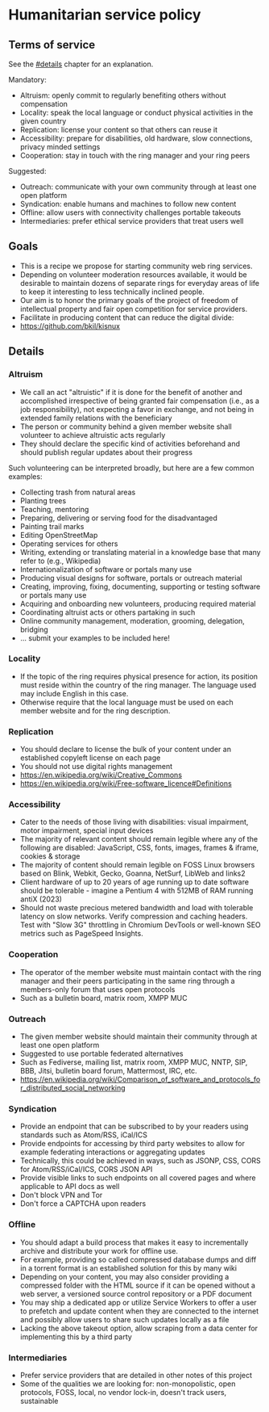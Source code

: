 # Humanitarian service policy

## Terms of service

See the [#details](#details) chapter for an explanation.

Mandatory:

* Altruism: openly commit to regularly benefiting others without compensation
* Locality: speak the local language or conduct physical activities in the given country
* Replication: license your content so that others can reuse it
* Accessibility: prepare for disabilities, old hardware, slow connections, privacy minded settings
* Cooperation: stay in touch with the ring manager and your ring peers

Suggested:

* Outreach: communicate with your own community through at least one open platform
* Syndication: enable humans and machines to follow new content
* Offline: allow users with connectivity challenges portable takeouts
* Intermediaries: prefer ethical service providers that treat users well

## Goals

* This is a recipe we propose for starting community web ring services.
* Depending on volunteer moderation resources available, it would be desirable to maintain dozens of separate rings for everyday areas of life to keep it interesting to less technically inclined people.
* Our aim is to honor the primary goals of the project of freedom of intellectual property and fair open competition for service providers.
* Facilitate in producing content that can reduce the digital divide:
* https://github.com/bkil/kisnux

## Details

### Altruism

* We call an act "altruistic" if it is done for the benefit of another and accomplished irrespective of being granted fair compensation (i.e., as a job responsibility), not expecting a favor in exchange, and not being in extended family relations with the beneficiary
* The person or community behind a given member website shall volunteer to achieve altruistic acts regularly
* They should declare the specific kind of activities beforehand and should publish regular updates about their progress

Such volunteering can be interpreted broadly, but here are a few common examples:

* Collecting trash from natural areas
* Planting trees
* Teaching, mentoring
* Preparing, delivering or serving food for the disadvantaged
* Painting trail marks
* Editing OpenStreetMap
* Operating services for others
* Writing, extending or translating material in a knowledge base that many refer to (e.g., Wikipedia)
* Internationalization of software or portals many use
* Producing visual designs for software, portals or outreach material
* Creating, improving, fixing, documenting, supporting or testing software or portals many use
* Acquiring and onboarding new volunteers, producing required material
* Coordinating altruist acts or others partaking in such
* Online community management, moderation, grooming, delegation, bridging
* ... submit your examples to be included here!

### Locality

* If the topic of the ring requires physical presence for action, its position must reside within the country of the ring manager. The language used may include English in this case.
* Otherwise require that the local language must be used on each member website and for the ring description.

### Replication

* You should declare to license the bulk of your content under an established copyleft license on each page
* You should not use digital rights management
* https://en.wikipedia.org/wiki/Creative_Commons
* https://en.wikipedia.org/wiki/Free-software_licence#Definitions

### Accessibility

* Cater to the needs of those living with disabilities: visual impairment, motor impairment, special input devices
* The majority of relevant content should remain legible where any of the following are disabled: JavaScript, CSS, fonts, images, frames & iframe, cookies & storage
* The majority of content should remain legible on FOSS Linux browsers based on Blink, Webkit, Gecko, Goanna, NetSurf, LibWeb and links2
* Client hardware of up to 20 years of age running up to date software should be tolerable - imagine a Pentium 4 with 512MB of RAM running antiX (2023)
* Should not waste precious metered bandwidth and load with tolerable latency on slow networks. Verify compression and caching headers. Test with "Slow 3G" throttling in Chromium DevTools or well-known SEO metrics such as PageSpeed Insights.

### Cooperation

* The operator of the member website must maintain contact with the ring manager and their peers participating in the same ring through a members-only forum that uses open protocols
* Such as a bulletin board, matrix room, XMPP MUC

### Outreach

* The given member website should maintain their community through at least one open platform
* Suggested to use portable federated alternatives
* Such as Fediverse, mailing list, matrix room, XMPP MUC, NNTP, SIP, BBB, Jitsi, bulletin board forum, Mattermost, IRC, etc.
* https://en.wikipedia.org/wiki/Comparison_of_software_and_protocols_for_distributed_social_networking

### Syndication

* Provide an endpoint that can be subscribed to by your readers using standards such as Atom/RSS, iCal/ICS
* Provide endpoints for accessing by third party websites to allow for example federating interactions or aggregating updates
* Technically, this could be achieved in ways, such as JSONP, CSS, CORS for Atom/RSS/iCal/ICS, CORS JSON API
* Provide visible links to such endpoints on all covered pages and where applicable to API docs as well
* Don't block VPN and Tor
* Don't force a CAPTCHA upon readers

### Offline

* You should adapt a build process that makes it easy to incrementally archive and distribute your work for offline use.
* For example, providing so called compressed database dumps and diff in a torrent format is an established solution for this by many wiki
* Depending on your content, you may also consider providing a compressed folder with the HTML source if it can be opened without a web server, a versioned source control repository or a PDF document
* You may ship a dedicated app or utilize Service Workers to offer a user to prefetch and update content when they are connected to the internet and possibly allow users to share such updates locally as a file
* Lacking the above takeout option, allow scraping from a data center for implementing this by a third party

### Intermediaries

* Prefer service providers that are detailed in other notes of this project
* Some of the qualities we are looking for: non-monopolistic, open protocols, FOSS, local, no vendor lock-in, doesn't track users, sustainable
